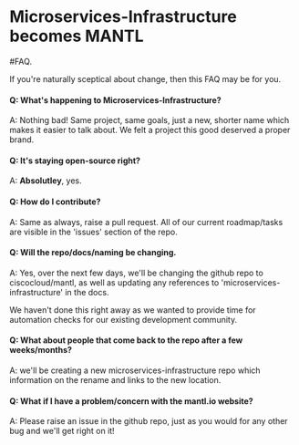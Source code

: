 # Microservices-Infrastructure becomes MANTL  
#FAQ.

If you're naturally sceptical about change, then this FAQ may be for you.

#### Q: What's happening to Microservices-Infrastructure?
A: Nothing bad! Same project, same goals, just a new, shorter name which makes it easier to talk about. We felt a project this good deserved a proper brand.

#### Q: It's staying open-source right?
A: **Absolutley**, yes.

#### Q: How do I contribute?
 A: Same as always, raise a pull request. All of our current roadmap/tasks are visible in the 'issues' section of the repo. 

#### Q: Will the repo/docs/naming be changing.
A: Yes, over the next few days, we'll be changing the github repo to ciscocloud/mantl, as well as updating any references to 'microservices-infrastructure' in the docs.

We haven't done this right away as we wanted to provide time for automation checks for our existing development community.

#### Q: What about people that come back to the repo after a few weeks/months?
A: we'll be creating a new microservices-infrastructure repo which information on the rename and links to the new location.

#### Q: What if I have a problem/concern with the mantl.io website?
A: Please raise an issue in the github repo, just as you would for any other bug and we'll get right on it!


